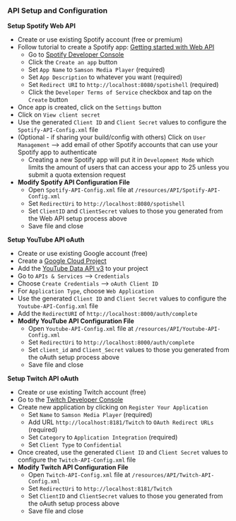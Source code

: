 ### API Setup and Configuration

**Setup Spotify Web API**
+ Create or use existing Spotify account (free or premium)
+ Follow tutorial to create a Spotify app: [Getting started with Web API](https://developer.spotify.com/documentation/web-api/tutorials/getting-started)
	+ Go to [Spotify Developer Console](https://developer.spotify.com/dashboard)
	+ Click the `Create an app` button
	+ Set `App Name` to `Samson Media Player` (required)
	+ Set `App Description` to whatever you want (required)
	+ Set `Redirect URI` to `http://localhost:8080/spotishell` (required)
	+ Click the `Developer Terms of Service` checkbox and tap on the `Create` button
+ Once app is created, click on the `Settings` button
+ Click on `View client secret`
+ Use the generated `Client ID` and `Client Secret` values to configure the `Spotify-API-Config.xml` file
+ (Optional - if sharing your build/config with others) Click on `User Management` --> add email of other Spotify accounts that can use your Spotify app to authenticate
	+ Creating a new Spotify app will put it in `Development Mode` which limits the amount of users that can access your app to 25 unless you submit a quota extension request
+ **Modify Spotify API Configuration File**
	+ Open `Spotify-API-Config.xml` file at `/resources/API/Spotify-API-Config.xml`
	+ Set `RedirectUri` to `http://localhost:8080/spotishell`
	+ Set `ClientID` and `ClientSecret` values to those you generated from the Web API setup process above
	+ Save file and close

**Setup YouTube API oAuth**
+ Create or use existing Google account (free)
+ Create a [Google Cloud Project](https://console.cloud.google.com/)
+ Add the [YouTube Data API v3](https://console.cloud.google.com/marketplace/product/google/youtube.googleapis.com) to your project
+ Go to `APIs & Services` --> `Credentials`
+ Choose `Create Credentials` --> `oAuth Client ID`
+ For `Application Type`, choose `Web Application`
+ Use the generated `Client ID` and `Client Secret` values to configure the `Youtube-API-Config.xml` file
+ Add the `RedirectURI` of `http://localhost:8000/auth/complete`
+ **Modify YouTube API Configuration File**
	+ Open `Youtube-API-Config.xml` file at `/resources/API/Youtube-API-Config.xml`
	+ Set `RedirectUri` to `http://localhost:8000/auth/complete`
	+ Set `client_id` and `Client_Secret` values to those you generated from the oAuth setup process above
	+ Save file and close
 
**Setup Twitch API oAuth**
+ Create or use existing Twitch account (free)
+ Go to the [Twitch Developer Console](https://dev.twitch.tv/console)
+ Create new application by clicking on `Register Your Application`
	+ Set `Name` to `Samson Media Player` (required)
	+ Add URL `http://localhost:8181/Twitch` to `OAuth Redirect URLs` (required)
	+ Set `Category` to `Application Integration` (required)
	+ Set `Client Type` to `Confidential`
+ Once created, use the generated `Client ID` and `Client Secret` values to configure the `Twitch-API-Config.xml` file
+ **Modify Twitch API Configuration File**
	+ Open `Twitch-API-Config.xml` file at `/resources/API/Twitch-API-Config.xml`
	+ Set `RedirectUri` to `http://localhost:8181/Twitch`
	+ Set `ClientID` and `ClientSecret` values to those you generated from the oAuth setup process above
	+ Save file and close